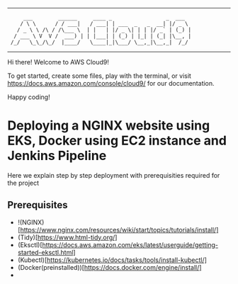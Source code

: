  ----------------------------------------------------------------
         ___        ______     ____ _                 _  ___  
        / \ \      / / ___|   / ___| | ___  _   _  __| |/ _ \ 
       / _ \ \ /\ / /\___ \  | |   | |/ _ \| | | |/ _` | (_) |
      / ___ \ V  V /  ___) | | |___| | (_) | |_| | (_| |\__, |
     /_/   \_\_/\_/  |____/   \____|_|\___/ \__,_|\__,_|  /_/ 
 ----------------------------------------------------------------- 


Hi there! Welcome to AWS Cloud9!

To get started, create some files, play with the terminal,
or visit https://docs.aws.amazon.com/console/cloud9/ for our documentation.

Happy coding!

# Deploying a NGINX website using EKS, Docker using EC2 instance and Jenkins Pipeline

Here we explain step by step deployment with prerequisities required for the project

## Prerequisites

- !(NGINX)[https://www.nginx.com/resources/wiki/start/topics/tutorials/install/]
- (Tidy)[https://www.html-tidy.org/]
- (Eksctl)[https://docs.aws.amazon.com/eks/latest/userguide/getting-started-eksctl.html]
- (Kubectl)[https://kubernetes.io/docs/tasks/tools/install-kubectl/]
- (Docker(preinstalled))[https://docs.docker.com/engine/install/]
- 



